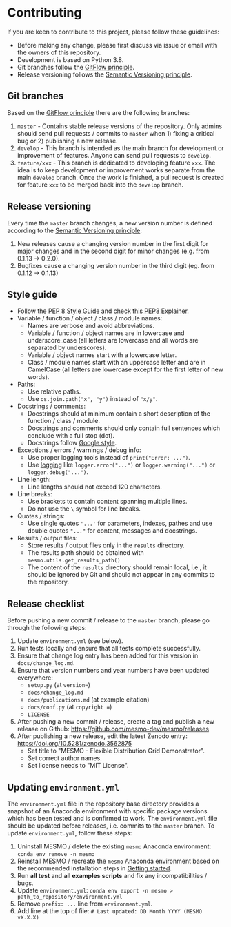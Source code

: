 # Contributing

If you are keen to contribute to this project, please follow these guidelines:

- Before making any change, please first discuss via issue or email with the owners of this repository.
- Development is based on Python 3.8.
- Git branches follow the [GitFlow principle](https://nvie.com/posts/a-successful-git-branching-model/).
- Release versioning follows the [Semantic Versioning principle](https://semver.org/).

## Git branches

Based on the [GitFlow principle](https://nvie.com/posts/a-successful-git-branching-model/) there are the following branches:

1. `master` - Contains stable release versions of the repository. Only admins should send pull requests / commits to `master` when 1) fixing a critical bug or 2) publishing a new release.
2. `develop` - This branch is intended as the main branch for development or improvement of features. Anyone can send pull requests to `develop`.
3. `feature/xxx` - This branch is dedicated to developing feature `xxx`. The idea is to keep development or improvement works separate from the main `develop` branch. Once the work is finished, a pull request is created for feature `xxx` to be merged back into the `develop` branch.

## Release versioning

Every time the `master` branch changes, a new version number is defined according to the [Semantic Versioning principle](https://semver.org/):

1. New releases cause a changing version number in the first digit for major changes and in the second digit for minor changes (e.g. from 0.1.13 -> 0.2.0).
2. Bugfixes cause a changing version number in the third digit (eg. from 0.1.12 -> 0.1.13)

## Style guide

- Follow the [PEP 8 Style Guide](https://www.python.org/dev/peps/pep-0008/) and check [this PEP8 Explainer](https://realpython.com/python-pep8/).
- Variable / function / object / class / module names:
    - Names are verbose and avoid abbreviations.
    - Variable / function / object names are in lowercase and underscore_case (all letters are lowercase and all words are separated by underscores).
    - Variable / object names start with a lowercase letter.
    - Class / module names start with an uppercase letter and are in CamelCase (all letters are lowercase except for the first letter of new words).
- Paths:
    - Use relative paths.
    - Use `os.join.path("x", "y")` instead of `"x/y"`.
- Docstrings / comments:
    - Docstrings should at minimum contain a short description of the function / class / module.
    - Docstrings and comments should only contain full sentences which conclude with a full stop (dot).
    - Docstrings follow [Google style](https://sphinxcontrib-napoleon.readthedocs.io/en/latest/example_google.html).
- Exceptions / errors / warnings / debug info:
    - Use proper logging tools instead of `print("Error: ...")`.
    - Use [logging](https://docs.python.org/3.6/library/logging.html) like `logger.error("...")` or `logger.warning("...")` or `logger.debug("...")`.
- Line length:
    - Line lengths should not exceed 120 characters.
- Line breaks:
    - Use brackets to contain content spanning multiple lines.
    - Do not use the `\` symbol for line breaks.
- Quotes / strings:
    - Use single quotes `'...'` for parameters, indexes, pathes and use double quotes `"..."` for content, messages and docstrings.
- Results / output files:
    - Store results / output files only in the `results` directory.
    - The results path should be obtained with `mesmo.utils.get_results_path()`
    - The content of the `results` directory should remain local, i.e., it should be ignored by Git and should not appear in any commits to the repository.

## Release checklist

Before pushing a new commit / release to the `master` branch, please go through the following steps:

1. Update `environment.yml` (see below).
2. Run tests locally and ensure that all tests complete successfully.
3. Ensure that change log entry has been added for this version in `docs/change_log.md`.
4. Ensure that version numbers and year numbers have been updated everywhere:
    - `setup.py` (at `version=`)
    - `docs/change_log.md`
    - `docs/publications.md` (at example citation)
    - `docs/conf.py` (at `copyright =`)
    - `LICENSE`
5. After pushing a new commit / release, create a tag and publish a new release on Github: <https://github.com/mesmo-dev/mesmo/releases>
6. After publishing a new release, edit the latest Zenodo entry: <https://doi.org/10.5281/zenodo.3562875>
    - Set title to "MESMO - Flexible Distribution Grid Demonstrator".
    - Set correct author names.
    - Set license needs to "MIT License".

## Updating `environment.yml`

The `environment.yml` file in the repository base directory provides a snapshot of an Anaconda environment with specific package versions which has been tested and is confirmed to work. The `environment.yml` file should be updated before releases, i.e. commits to the `master` branch. To update `environment.yml`, follow these steps:

1. Uninstall MESMO / delete the existing `mesmo` Anaconda environment: `conda env remove -n mesmo`
2. Reinstall MESMO / recreate the `mesmo` Anaconda environment based on the recommended installation steps in [Getting started](getting_started.md).
3. Run **all test** and **all examples scripts** and fix any incompatibilities / bugs.
4. Update `environment.yml`: `conda env export -n mesmo > path_to_repository/environment.yml`
5. Remove `prefix: ...` line from `environment.yml`.
6. Add line at the top of file: `# Last updated: DD Month YYYY (MESMO vX.X.X)`
